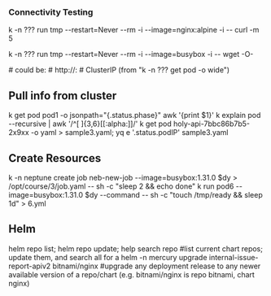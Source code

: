 ### Connectivity Testing ###
<p>k -n ??? run tmp --restart=Never --rm -i --image=nginx:alpine -i -- curl -m 5 <?> </p>
<p>k -n ??? run tmp --restart=Never --rm -i --image=busybox -i -- wget -O- <?> </p>
# <?> could be: 
# http://<svcName.namespace>:<port#>
# ClusterIP (from "k -n ??? get pod -o wide")

## Pull info from cluster ##
k get pod pod1 -o jsonpath="{.status.phase}"
awk '{print $1}'
k explain pod --recursive |  awk '/^[ ]{3,6}[[:alpha:]]/'
k get pod holy-api-7bbc86b7b5-2x9xx -o yaml > sample3.yaml; yq e '.status.podIP' sample3.yaml

## Create Resources ##
k -n neptune create job neb-new-job --image=busybox:1.31.0 $dy > /opt/course/3/job.yaml -- sh -c "sleep 2 && echo done"
k run pod6 --image=busybox:1.31.0 $dy --command -- sh -c "touch /tmp/ready && sleep 1d" > 6.yml

## Helm ##
helm repo list; helm repo update; help search repo <chart e.g. nginx>
#list current chart repos; update them, and search all for a <chart>
helm -n mercury upgrade internal-issue-report-apiv2 bitnami/nginx
#upgrade any deployment release to any newer available version of a repo/chart (e.g. bitnami/nginx is repo bitnami, chart nginx)
